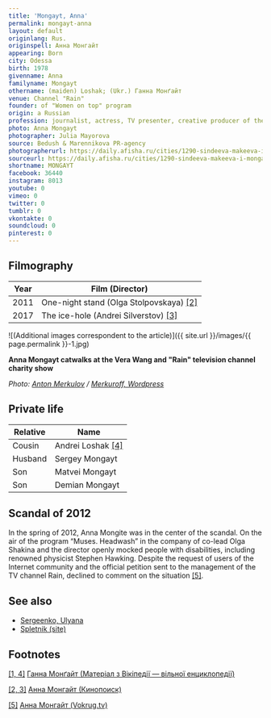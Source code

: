 ```yaml
---
title: 'Mongayt, Anna'
permalink: mongayt-anna
layout: default
originlang: Rus.
originspell: Анна Монгайт
appearing: Born
city: Odessa
birth: 1978
givenname: Anna
familyname: Mongayt
othername: (maiden) Loshak; (Ukr.) Ганна Монґайт
venue: Channel "Rain"
founder: of "Women on top" program
origin: a Russian
profession: journalist, actress, TV presenter, creative producer of the television channel "Rain"
photo: Anna Mongayt
photographer: Julia Mayorova
source: Bedush & Marennikova PR-agency
photographerurl: https://daily.afisha.ru/cities/1290-sindeeva-makeeva-i-mongajt-o-paradoksah-dozhdya/
sourceurl: https://daily.afisha.ru/cities/1290-sindeeva-makeeva-i-mongajt-o-paradoksah-dozhdya/
shortname: MONGAYT
facebook: 36440
instagram: 8013
youtube: 0
vimeo: 0
twitter: 0
tumblr: 0
vkontakte: 0
soundcloud: 0
pinterest: 0
---
```


## Filmography

|Year|Film (Director)|
|----|-----|
|2011|One-night stand (Olga Stolpovskaya) <span id="a2"> [\[2\]](#f2)</span>|
|2017|The ice-hole (Andrei Silverstov) <span id="a2">[\[3\]](#f2)</span>|

![(Additional images correspondent to the article)]({{ site.url }}/images/{{ page.permalink }}-1.jpg)

**Anna Mongayt catwalks at the Vera Wang and "Rain" television channel charity show**

*Photo: [Anton Merkulov](merkulov-anton) / [Merkuroff, Wordpress](https://merkuroff.wordpress.com/)*

## Private life

|Relative|Name|
|----|-----|
|Cousin|Andrei Loshak <span id="a1">[\[4\]](#f1)</span>|
|Husband|Sergey Mongayt|
|Son|Matvei Mongayt|
|Son|Demian Mongayt|

## Scandal of 2012

In the spring of 2012, Anna Mongite was in the center of the scandal. On the air of the program “Muses. Headwash” in the company of co-lead Olga Shakina and the director openly mocked people with disabilities, including renowned physicist Stephen Hawking. Despite the request of users of the Internet community and the official petition sent to the management of the TV channel Rain, declined to comment on the situation <span id="a5">[\[5\]](#f5).

## See also

+ [Sergeenko, Ulyana](sergeenko-ulyana)
+ [Spletnik (site)](spletnik-site)

## Footnotes

[[1, 4]](#a1) <span id="f1"></span> [Ганна Монґайт (Матеріал з Вікіпедії — вільної енциклопедії)](https://uk.wikipedia.org/wiki/Ганна_Монґайт)

[[2, 3]](#a2) <span id="f2"></span> [Анна Монгайт (Кинопоиск)](https://www.kinopoisk.ru/name/2382185/)

[[5]](#a5) <span id="f5"></span> [Анна Монгайт (Vokrug.tv)](https://www.vokrug.tv/person/show/anna_mongait/)
